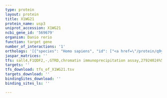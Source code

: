 ```yaml
---
type: protein
layout: protein
title: X1WG21
protein_name: usp3
uniprot_accession: X1WG21
ncbi_gene_id: '569679'
organism: Danio rerio
function: target gene
number_of_interactions: '1'
orthologs: '[{"species": "Homo sapiens", "id": ["<a href=\"/protein/q9y6i4\">Q9Y6I4</a>"]}, {"species": "Mus musculus", "id": ["<a href=\"/protein/q91w36\">Q91W36</a>"]}, {"species": "Rattus norvegicus", "id": ["<a href=\"/protein/d4a4f6\">D4A4F6</a>"]}, {"species": "Caenorhabditis elegans", "id": ["<a href=\"/protein/q9grv2\">Q9GRV2</a>"]}, {"species": "Saccharomyces cerevisiae", "id": ["<a href=\"/protein/p50102\">P50102</a>"]}]'
jaspar_matrices: ''
tfs: sall4,F1QDF2,-,GTRD,chromatin immunoprecipitation assay,27924024%5Buid%5D,No
targets: ''
tfs_download: tfs_of_X1WG21.tsv
targets_download: ''
bindingSites_download: ''
binding_sites_ls: ''

---
```

